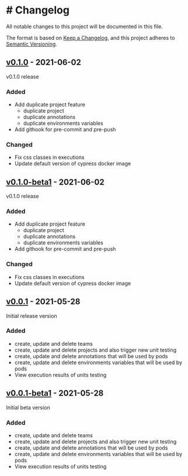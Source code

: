 # # Changelog
All notable changes to this project will be documented in this file.

The format is based on [Keep a Changelog](https://keepachangelog.com/en/1.0.0/),
and this project adheres to [Semantic Versioning](https://semver.org/spec/v2.0.0.html).

## [v0.1.0](https://github.com/Lord-Y/cypress-parallel/releases/tag/v0.0.1) - 2021-06-02

v0.1.0 release

### Added
- Add duplicate project feature
  - duplicate project
  - duplicate annotations
  - duplicate environments variables
- Add githook for pre-commit and pre-push

### Changed
- Fix css classes in executions
- Update default version of cypress docker image

## [v0.1.0-beta1](https://github.com/Lord-Y/cypress-parallel/releases/tag/v0.0.1-beta1) - 2021-06-02

v0.1.0 release

### Added
- Add duplicate project feature
  - duplicate project
  - duplicate annotations
  - duplicate environments variables
- Add githook for pre-commit and pre-push

### Changed
- Fix css classes in executions
- Update default version of cypress docker image

## [v0.0.1](https://github.com/Lord-Y/cypress-parallel/releases/tag/v0.0.1) - 2021-05-28

Initial release version

### Added
- create, update and delete teams
- create, update and delete projects and also trigger new unit testing
- create, update and delete annotations that will be used by pods
- create, update and delete environments variables that will be used by pods
- View execution results of units testing

## [v0.0.1-beta1](https://github.com/Lord-Y/cypress-parallel/releases/tag/v0.0.1-beta1) - 2021-05-28

Initial beta version

### Added
- create, update and delete teams
- create, update and delete projects and also trigger new unit testing
- create, update and delete annotations that will be used by pods
- create, update and delete environments variables that will be used by pods
- View execution results of units testing
